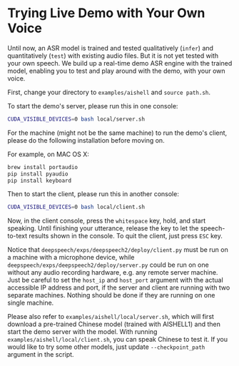 
# Trying Live Demo with Your Own Voice

Until now, an ASR model is trained and tested qualitatively (`infer`) and quantitatively (`test`) with existing audio files. But it is not yet tested with your own speech. We build up a real-time demo ASR engine with the trained model, enabling you to test and play around with the demo, with your own voice.

First, change your directory to `examples/aishell` and `source path.sh`.

To start the demo's server, please run this in one console:

```bash
CUDA_VISIBLE_DEVICES=0 bash local/server.sh
```

For the machine (might not be the same machine) to run the demo's client, please do the following installation before moving on.

For example, on MAC OS X:

```bash
brew install portaudio
pip install pyaudio
pip install keyboard
```

Then to start the client, please run this in another console:

```bash
CUDA_VISIBLE_DEVICES=0 bash local/client.sh
```

Now, in the client console, press the `whitespace` key, hold, and start speaking. Until finishing your utterance, release the key to let the speech-to-text results shown in the console. To quit the client, just press `ESC` key.

Notice that `deepspeech/exps/deepspeech2/deploy/client.py` must be run on a machine with a microphone device, while `deepspeech/exps/deepspeech2/deploy/server.py` could be run on one without any audio recording hardware, e.g. any remote server machine. Just be careful to set the `host_ip` and `host_port` argument with the actual accessible IP address and port, if the server and client are running with two separate machines. Nothing should be done if they are running on one single machine.

Please also refer to `examples/aishell/local/server.sh`, which will first download a pre-trained Chinese model (trained with AISHELL1) and then start the demo server with the model. With running `examples/aishell/local/client.sh`, you can speak Chinese to test it. If you would like to try some other models, just update `--checkpoint_path` argument in the script.  
